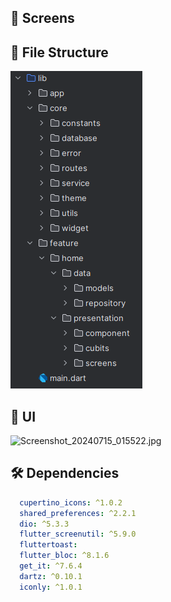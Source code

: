 ## 🤳 Screens
## 📁 File Structure

![img_1.png](img_1.png)



## 📱 UI


![Screenshot_20240715_015522.jpg](..%2F..%2FDesktop%2FScreenshot_20240715_015522.jpg)





## 🛠 Dependencies

```pubspec.yaml
  cupertino_icons: ^1.0.2
  shared_preferences: ^2.2.1
  dio: ^5.3.3
  flutter_screenutil: ^5.9.0
  fluttertoast:
  flutter_bloc: ^8.1.6
  get_it: ^7.6.4
  dartz: ^0.10.1
  iconly: ^1.0.1
```





